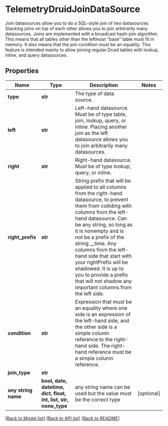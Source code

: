 # TelemetryDruidJoinDataSource

Join datasources allow you to do a SQL-style join of two datasources. Stacking joins on top of each other allows you to join arbitrarily many datasources. Joins are implemented with a broadcast hash-join algorithm. This means that all tables other than the leftmost \"base\" table must fit in memory. It also means that the join condition must be an equality. This feature is intended mainly to allow joining regular Druid tables with lookup, inline, and query datasources.
## Properties
Name | Type | Description | Notes
------------ | ------------- | ------------- | -------------
**type** | **str** | The type of data source. | 
**left** | **str** | Left-hand datasource. Must be of type table, join, lookup, query, or inline. Placing another join as the left datasource allows you to join arbitrarily many datasources. | 
**right** | **str** | Right-hand datasource. Must be of type lookup, query, or inline. | 
**right_prefix** | **str** | String prefix that will be applied to all columns from the right-hand datasource, to prevent them from colliding with columns from the left-hand datasource. Can be any string, so long as it is nonempty and is not be a prefix of the string __time. Any columns from the left-hand side that start with your rightPrefix will be shadowed. It is up to you to provide a prefix that will not shadow any important columns from the left side. | 
**condition** | **str** | Expression that must be an equality where one side is an expression of the left-hand side, and the other side is a simple column reference to the right-hand side. The right-hand reference must be a simple column reference. | 
**join_type** | **str** |  | 
**any string name** | **bool, date, datetime, dict, float, int, list, str, none_type** | any string name can be used but the value must be the correct type | [optional]

[[Back to Model list]](../README.md#documentation-for-models) [[Back to API list]](../README.md#documentation-for-api-endpoints) [[Back to README]](../README.md)


